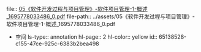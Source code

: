 file:: [05《软件开发过程与项目管理》-软件项目管理-1-概述_1695778033486_0.pdf](../assets/05《软件开发过程与项目管理》-软件项目管理-1-概述_1695778033486_0.pdf)
file-path:: ../assets/05《软件开发过程与项目管理》-软件项目管理-1-概述_1695778033486_0.pdf

- 空间
  ls-type:: annotation
  hl-page:: 2
  hl-color:: yellow
  id:: 65138528-c155-47ce-925c-6383b2bea498